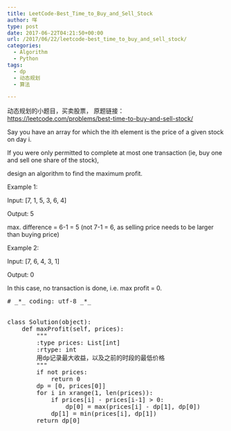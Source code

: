 ```yaml
---
title: LeetCode-Best_Time_to_Buy_and_Sell_Stock
author: 咩
type: post
date: 2017-06-22T04:21:50+00:00
url: /2017/06/22/leetcode-best_time_to_buy_and_sell_stock/
categories:
  - Algorithm
  - Python
tags:
  - dp
  - 动态规划
  - 算法

---
```

动态规划的小题目，买卖股票， 原题链接：<a href="https://leetcode.com/problems/best-time-to-buy-and-sell-stock/" target="_blank">https://leetcode.com/problems/best-time-to-buy-and-sell-stock/</a>

Say you have an array for which the ith element is the price of a given stock on day i.

If you were only permitted to complete at most one transaction (ie, buy one and sell one share of the stock),
  
design an algorithm to find the maximum profit.

Example 1:
  
Input: [7, 1, 5, 3, 6, 4]
  
Output: 5

max. difference = 6-1 = 5 (not 7-1 = 6, as selling price needs to be larger than buying price)
  
Example 2:
  
Input: [7, 6, 4, 3, 1]
  
Output: 0

In this case, no transaction is done, i.e. max profit = 0.

<pre class="lang:python decode:1"># _*_ coding: utf-8 _*_


class Solution(object):
    def maxProfit(self, prices):
        """
        :type prices: List[int]
        :rtype: int
        用dp记录最大收益，以及之前的时段的最低价格
        """
        if not prices:
            return 0
        dp = [0, prices[0]]
        for i in xrange(1, len(prices)):
            if prices[i] - prices[i-1] > 0:
                dp[0] = max(prices[i] - dp[1], dp[0])
            dp[1] = min(prices[i], dp[1])
        return dp[0]
</pre>